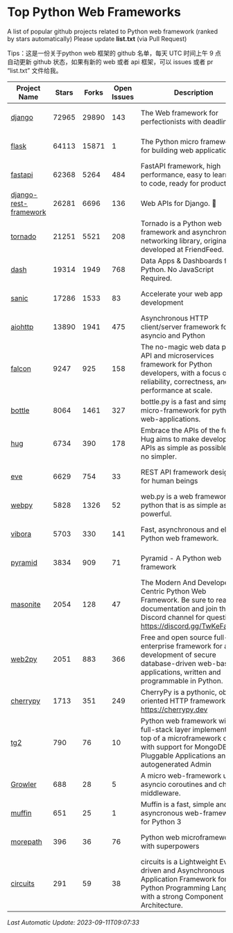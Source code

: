 # Top Python Web Frameworks
A list of popular github projects related to Python web framework (ranked by stars automatically)
Please update **list.txt** (via Pull Request)

Tips：这是一份关于python web 框架的 github 名单，每天 UTC 时间上午 9 点自动更新 github 状态，如果有新的 web 或者 api 框架，可以 issues 或者 pr “list.txt” 文件给我。

| Project Name | Stars | Forks | Open Issues | Description | Last Commit |
| ------------ | ----- | ----- | ----------- | ----------- | ----------- |
| [django](https://github.com/django/django) | 72965 | 29890 | 143 | The Web framework for perfectionists with deadlines. | 2023-09-11 06:46:43 |
| [flask](https://github.com/pallets/flask) | 64113 | 15871 | 1 | The Python micro framework for building web applications. | 2023-09-05 21:02:38 |
| [fastapi](https://github.com/tiangolo/fastapi) | 62368 | 5264 | 484 | FastAPI framework, high performance, easy to learn, fast to code, ready for production | 2023-09-10 10:37:04 |
| [django-rest-framework](https://github.com/encode/django-rest-framework) | 26281 | 6696 | 136 | Web APIs for Django. 🎸 | 2023-09-09 07:55:32 |
| [tornado](https://github.com/tornadoweb/tornado) | 21251 | 5521 | 208 | Tornado is a Python web framework and asynchronous networking library, originally developed at FriendFeed. | 2023-09-02 14:03:40 |
| [dash](https://github.com/plotly/dash) | 19314 | 1949 | 768 | Data Apps & Dashboards for Python. No JavaScript Required. | 2023-08-29 16:49:04 |
| [sanic](https://github.com/sanic-org/sanic) | 17286 | 1533 | 83 |  Accelerate your web app development  | Build fast. Run fast. | 2023-09-07 12:26:56 |
| [aiohttp](https://github.com/aio-libs/aiohttp) | 13890 | 1941 | 475 | Asynchronous HTTP client/server framework for asyncio and Python | 2023-09-08 10:55:45 |
| [falcon](https://github.com/falconry/falcon) | 9247 | 925 | 158 | The no-magic web data plane API and microservices framework for Python developers, with a focus on reliability, correctness, and performance at scale. | 2023-08-21 21:45:34 |
| [bottle](https://github.com/bottlepy/bottle) | 8064 | 1461 | 327 | bottle.py is a fast and simple micro-framework for python web-applications. | 2022-09-05 15:24:52 |
| [hug](https://github.com/hugapi/hug) | 6734 | 390 | 178 | Embrace the APIs of the future. Hug aims to make developing APIs as simple as possible, but no simpler. | 2023-06-30 13:14:01 |
| [eve](https://github.com/pyeve/eve) | 6629 | 754 | 33 | REST API framework designed for human beings | 2023-07-10 07:05:49 |
| [webpy](https://github.com/webpy/webpy) | 5828 | 1326 | 52 | web.py is a web framework for python that is as simple as it is powerful.  | 2023-08-04 15:46:20 |
| [vibora](https://github.com/vibora-io/vibora) | 5703 | 330 | 141 | Fast, asynchronous and elegant Python web framework. | 2019-02-11 10:54:12 |
| [pyramid](https://github.com/Pylons/pyramid) | 3834 | 909 | 71 | Pyramid - A Python web framework | 2023-09-05 16:44:54 |
| [masonite](https://github.com/MasoniteFramework/masonite) | 2054 | 128 | 47 | The Modern And Developer Centric Python Web Framework. Be sure to read the documentation and join the Discord channel for questions: https://discord.gg/TwKeFahmPZ | 2022-11-05 01:29:29 |
| [web2py](https://github.com/web2py/web2py) | 2051 | 883 | 366 | Free and open source full-stack enterprise framework for agile development of secure database-driven web-based applications, written and programmable in Python. | 2023-07-05 10:40:45 |
| [cherrypy](https://github.com/cherrypy/cherrypy) | 1713 | 351 | 249 | CherryPy is a pythonic, object-oriented HTTP framework.      https://cherrypy.dev | 2023-08-04 13:52:17 |
| [tg2](https://github.com/TurboGears/tg2) | 790 | 76 | 10 | Python web framework with full-stack layer implemented on top of a microframework core with support for MongoDB, Pluggable Applications and autogenerated Admin | 2023-05-30 13:59:15 |
| [Growler](https://github.com/pyGrowler/Growler) | 688 | 28 | 5 | A micro web-framework using asyncio coroutines and chained middleware. | 2020-03-08 07:51:41 |
| [muffin](https://github.com/klen/muffin) | 651 | 25 | 1 | Muffin is a fast, simple and asyncronous web-framework for Python 3 | 2023-08-18 05:56:30 |
| [morepath](https://github.com/morepath/morepath) | 396 | 36 | 76 | Python web microframework with superpowers | 2022-05-29 18:09:39 |
| [circuits](https://github.com/circuits/circuits) | 291 | 59 | 38 | circuits is a Lightweight Event driven and Asynchronous Application Framework for the Python Programming Language with a strong Component Architecture. | 2023-02-07 19:39:20 |

*Last Automatic Update: 2023-09-11T09:07:33*